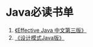 # Java必读书单

1. [《Effective Java 中文第三版》](https://sjsdfg.github.io/effective-java-3rd-chinese)
2. [《设计模式Java版》](https://gof.quanke.name/)